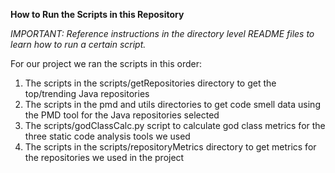 **How to Run the Scripts in this Repository**

_IMPORTANT: Reference instructions in the directory level README files to learn how to run a certain script._

For our project we ran the scripts in this order:
1) The scripts in the scripts/getRepositories directory to get the top/trending Java repositories
2) The scripts in the pmd and utils directories to get code smell data using the PMD tool for the Java repositories selected
3) The scripts/godClassCalc.py script to calculate god class metrics for the three static code analysis tools we used
4) The scripts in the scripts/repositoryMetrics directory to get metrics for the repositories we used in the project

